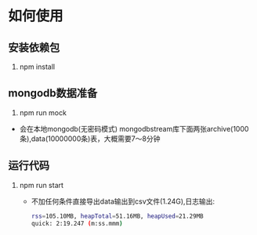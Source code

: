 # 如何使用

## 安装依赖包

1. npm install

## mongodb数据准备

1. npm run mock

- 会在本地mongodb(无密码模式) mongodbstream库下面两张archive(1000条),data(10000000条)表，大概需要7～8分钟

## 运行代码

1. npm run start
    - 不加任何条件直接导出data输出到csv文件(1.24G),日志输出:

        ```bash
        rss=105.10MB, heapTotal=51.16MB, heapUsed=21.29MB
        quick: 2:19.247 (m:ss.mmm)
        ```
